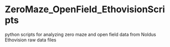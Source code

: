 # ZeroMaze_OpenField_EthovisionScripts
python scripts for analyzing zero maze and open field data from Noldus Ethovision raw data files
